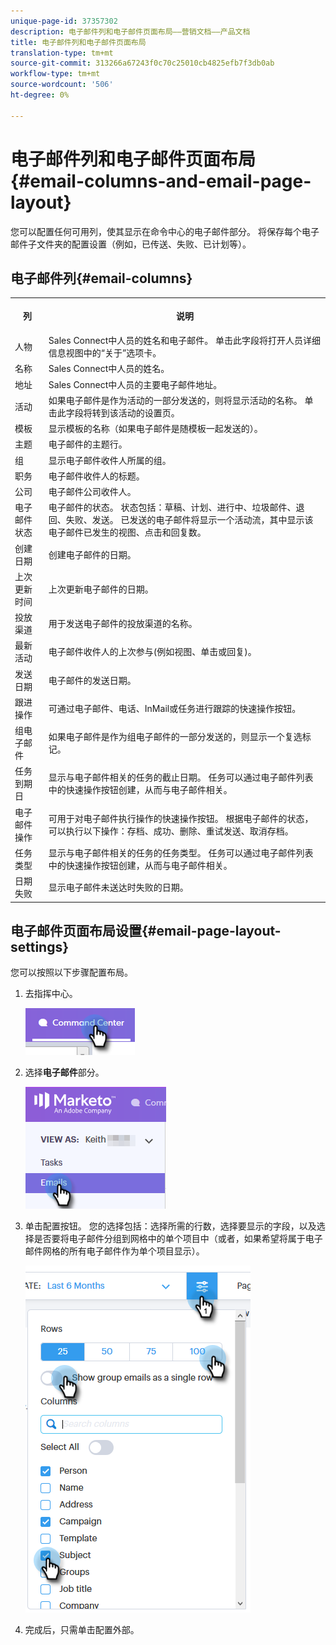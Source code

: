 ```yaml
---
unique-page-id: 37357302
description: 电子邮件列和电子邮件页面布局——营销文档——产品文档
title: 电子邮件列和电子邮件页面布局
translation-type: tm+mt
source-git-commit: 313266a67243f0c70c25010cb4825efb7f3db0ab
workflow-type: tm+mt
source-wordcount: '506'
ht-degree: 0%

---
```



# 电子邮件列和电子邮件页面布局{#email-columns-and-email-page-layout}

您可以配置任何可用列，使其显示在命令中心的电子邮件部分。 将保存每个电子邮件子文件夹的配置设置（例如，已传送、失败、已计划等）。

## 电子邮件列{#email-columns}

<table> 
 <colgroup> 
  <col> 
  <col> 
 </colgroup> 
 <tbody> 
  <tr> 
   <th><p>列</p></th> 
   <th>说明</th> 
  </tr> 
  <tr> 
   <td>人物</td> 
   <td>Sales Connect中人员的姓名和电子邮件。 单击此字段将打开人员详细信息视图中的“关于”选项卡。</td> 
  </tr> 
  <tr> 
   <td>名称</td> 
   <td>Sales Connect中人员的姓名。</td> 
  </tr> 
  <tr> 
   <td>地址</td> 
   <td>Sales Connect中人员的主要电子邮件地址。</td> 
  </tr> 
  <tr> 
   <td>活动</td> 
   <td>如果电子邮件是作为活动的一部分发送的，则将显示活动的名称。 单击此字段将转到该活动的设置页。</td> 
  </tr> 
  <tr> 
   <td>模板</td> 
   <td>显示模板的名称（如果电子邮件是随模板一起发送的）。</td> 
  </tr> 
  <tr> 
   <td colspan="1">主题</td> 
   <td colspan="1">电子邮件的主题行。</td> 
  </tr> 
  <tr> 
   <td colspan="1">组</td> 
   <td colspan="1">显示电子邮件收件人所属的组。</td> 
  </tr> 
  <tr> 
   <td>职务</td> 
   <td>电子邮件收件人的标题。</td> 
  </tr> 
  <tr> 
   <td>公司</td> 
   <td>电子邮件公司收件人。</td> 
  </tr> 
  <tr> 
   <td>电子邮件状态</td> 
   <td>电子邮件的状态。 状态包括：草稿、计划、进行中、垃圾邮件、退回、失败、发送。 已发送的电子邮件将显示一个活动流，其中显示该电子邮件已发生的视图、点击和回复数。</td> 
  </tr> 
  <tr> 
   <td>创建日期</td> 
   <td>创建电子邮件的日期。</td> 
  </tr> 
  <tr> 
   <td>上次更新时间</td> 
   <td>上次更新电子邮件的日期。</td> 
  </tr> 
  <tr> 
   <td>投放渠道</td> 
   <td>用于发送电子邮件的投放渠道的名称。</td> 
  </tr> 
  <tr> 
   <td>最新活动</td> 
   <td>电子邮件收件人的上次参与(例如视图、单击或回复)。</td> 
  </tr> 
  <tr> 
   <td>发送日期</td> 
   <td>电子邮件的发送日期。</td> 
  </tr> 
  <tr> 
   <td>跟进操作</td> 
   <td>可通过电子邮件、电话、InMail或任务进行跟踪的快速操作按钮。</td> 
  </tr> 
  <tr> 
   <td>组电子邮件</td> 
   <td>如果电子邮件是作为组电子邮件的一部分发送的，则显示一个复选标记。</td> 
  </tr> 
  <tr> 
   <td>任务到期日</td> 
   <td>显示与电子邮件相关的任务的截止日期。 任务可以通过电子邮件列表中的快速操作按钮创建，从而与电子邮件相关。</td> 
  </tr> 
  <tr> 
   <td>电子邮件操作</td> 
   <td>可用于对电子邮件执行操作的快速操作按钮。 根据电子邮件的状态，可以执行以下操作：存档、成功、删除、重试发送、取消存档。</td> 
  </tr> 
  <tr> 
   <td>任务类型</td> 
   <td>显示与电子邮件相关的任务的任务类型。 任务可以通过电子邮件列表中的快速操作按钮创建，从而与电子邮件相关。</td> 
  </tr> 
  <tr> 
   <td>日期失败</td> 
   <td>显示电子邮件未送达时失败的日期。</td> 
  </tr> 
 </tbody> 
</table>

## 电子邮件页面布局设置{#email-page-layout-settings}

您可以按照以下步骤配置布局。

1. 去指挥中心。

   ![](assets/email-columns-and-email-grid-layout-1.png)

1. 选择&#x200B;**电子邮件**&#x200B;部分。

   ![](assets/email-columns-and-email-grid-layout-2.png)

1. 单击配置按钮。 您的选择包括：选择所需的行数，选择要显示的字段，以及选择是否要将电子邮件分组到网格中的单个项目中（或者，如果希望将属于电子邮件网格的所有电子邮件作为单个项目显示）。

   ![](assets/email-columns-and-email-grid-layout-3.png)

1. 完成后，只需单击配置外部。

